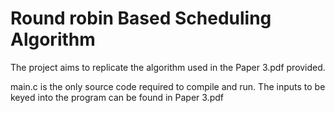# Round robin Based Scheduling Algorithm
The project aims to replicate the algorithm used in the Paper 3.pdf provided.

main.c is the only source code required to compile and run. The inputs to be keyed into the program can be found in Paper 3.pdf
